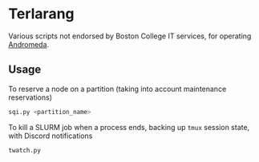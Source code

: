 # Terlarang
Various scripts not endorsed by Boston College IT services, for operating [Andromeda](https://www.bc.edu/bc-web/offices/its/services/research-services/linux-cluster.html).

## Usage
To reserve a node on a partition (taking into account maintenance reservations)
```bash
sqi.py <partition_name>
```

To kill a SLURM job when a process ends, backing up `tmux` session state, with Discord notifications
```bash
twatch.py
```
